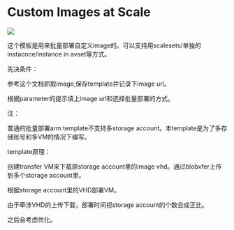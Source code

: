 # Custom Images at Scale

<a href="https://portal.azure.cn/#create/Microsoft.Template/uri/https%3A%2F%2Fraw.githubusercontent.com%2Fpjshi23%2Fazure-quick-start-china%2Fmaster%2F301-custom-images-at-scale%2Fazuredeploy.json" target="_blank">
    <img src="http://azuredeploy.net/deploybutton.png"/>
</a>




这个模板是用来批量部署自定义image的。可以支持用scalesets/单独的instacnce/instance in avset等方式。

先决条件：

参考这个文档抓取image,保存template并记录下image url。

根据parameter的提示填上image url和选择批量部署的方式。

注：

普通的批量部署arm template不支持多storage account。本template是为了多存储账号和多VM的情况下编写。

template原理：

创建transfer VM来下载原storage account里的image vhd。通过blobxfer上传到多个storage account里。

根据storage account里的VHD部署VM。

由于牵涉VHD的上传下载，部署时间视storage account的个数会成正比。

之后会考虑优化。

